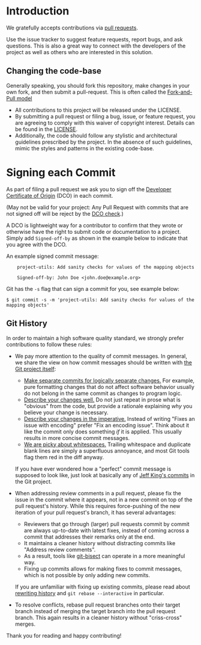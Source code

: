 # Introduction

We gratefully accepts contributions via
[pull requests](https://help.github.com/articles/about-pull-requests/).

Use the issue tracker to suggest feature requests, report bugs, and ask questions.
This is also a great way to connect with the developers of the project as well
as others who are interested in this solution.

## Changing the code-base

Generally speaking, you should fork this repository, make changes in your
own fork, and then submit a pull-request. This is often called the [Fork-and-Pull model](https://gist.github.com/Chaser324/ce0505fbed06b947d962) 

* All contributions to this project will be released under the LICENSE.
* By submitting a pull request or filing a bug, issue, or
  feature request, you are agreeing to comply with this waiver of copyright interest.
  Details can be found in the [LICENSE](../LICENSE).
* Additionally, the code should follow any stylistic and architectural guidelines
prescribed by the project. In the absence of such guidelines, mimic the styles
and patterns in the existing code-base.

# Signing each Commit

As part of filing a pull request we ask you to sign off the
[Developer Certificate of Origin](https://developercertificate.org/) (DCO) in each commit.

(May not be valid for your project: Any Pull Request with commits that are not signed off will be reject by the
[DCO check](https://probot.github.io/apps/dco/).)

A DCO is lightweight way for a contributor to confirm that they wrote or otherwise have the right
to submit code or documentation to a project. Simply add `Signed-off-by` as shown in the example below
to indicate that you agree with the DCO.

An example signed commit message:

```
    project-utils: Add sanity checks for values of the mapping objects

    Signed-off-by: John Doe <john.doe@example.org>
```

Git has the `-s` flag that can sign a commit for you, see example below:

`$ git commit -s -m 'project-utils: Add sanity checks for values of the mapping objects'`

## Git History

In order to maintain a high software quality standard, we strongly prefer contributions to follow these rules:

- We pay more attention to the quality of commit messages. In general, we share the view on how commit messages should be written with [the Git project itself](https://github.com/git/git/blob/master/Documentation/SubmittingPatches):

  - [Make separate commits for logically separate changes.](https://github.com/git/git/blob/e6932248fcb41fb94a0be484050881e03c7eb298/Documentation/SubmittingPatches#L43)
    For example, pure formatting changes that do not affect software behavior usually do not belong in the same commit as
    changes to program logic.
  - [Describe your changes well.](https://github.com/git/git/blob/e6932248fcb41fb94a0be484050881e03c7eb298/Documentation/SubmittingPatches#L101)
    Do not just repeat in prose what is "obvious" from the code, but provide a rationale explaining *why* you believe
    your change is necessary.
  - [Describe your changes in the imperative.](https://github.com/git/git/blob/e6932248fcb41fb94a0be484050881e03c7eb298/Documentation/SubmittingPatches#L133)
    Instead of writing "Fixes an issue with encoding" prefer "Fix an encoding issue". Think about it like the commit
    only does something *if* it is applied. This usually results in more concise commit messages.
  - [We are picky about whitespaces.](https://github.com/git/git/blob/e6932248fcb41fb94a0be484050881e03c7eb298/Documentation/SubmittingPatches#L95)
    Trailing whitespace and duplicate blank lines are simply a superfluous annoyance, and most Git tools flag them red
    in the diff anyway.

  If you have ever wondered how a "perfect" commit message is supposed to look like, just look at basically any of
  [Jeff King's commits](https://github.com/git/git/commits?author=peff) in the Git project.

- When addressing review comments in a pull request, please fix the issue in the commit where it appears, not in a new
  commit on top of the pull request's history. While this requires force-pushing of the new iteration of your pull
  request's branch, it has several advantages:

  - Reviewers that go through (larger) pull requests commit by commit are always up-to-date with latest fixes, instead
    of coming across a commit that addresses their remarks only at the end.
  - It maintains a cleaner history without distracting commits like "Address review comments".
  - As a result, tools like [git-bisect](https://git-scm.com/docs/git-bisect) can operate in a more meaningful way.
  - Fixing up commits allows for making fixes to commit messages, which is not possible by only adding new commits.

  If you are unfamiliar with fixing up existing commits, please read about [rewriting history](https://git-scm.com/book/id/v2/Git-Tools-Rewriting-History)
  and `git rebase --interactive` in particular.

- To resolve conflicts, rebase pull request branches onto their target branch instead of merging the target branch into
  the pull request branch. This again results in a cleaner history without "criss-cross" merges.


Thank you for reading and happy contributing!
